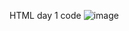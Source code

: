 HTML day 1 code 
![image](https://github.com/Datta1153/web-development-learning/assets/163277444/06aff486-9f31-49d4-9a04-48044c95ca80)
